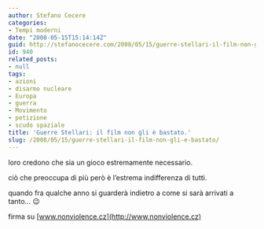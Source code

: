 ```yaml
---
author: Stefano Cecere
categories:
- Tempi moderni
date: "2008-05-15T15:14:14Z"
guid: http://stefanocecere.com/2008/05/15/guerre-stellari-il-film-non-gli-e-bastato/
id: 940
related_posts:
- null
tags:
- azioni
- disarmo nucleare
- Europa
- guerra
- Movimento
- petizione
- scudo spaziale
title: 'Guerre Stellari: il film non gli è bastato.'
slug: /2008/05/15/guerre-stellari-il-film-non-gli-e-bastato/
---
```


loro credono che sia un gioco estremamente necessario.
  
ciò che preoccupa di più però è l&#8217;estrema indifferenza di tutti.
  
quando fra qualche anno si guarderà indietro a come si sarà arrivati a tanto&#8230; 😉

firma su [www.nonviolence.cz](http://www.nonviolence.cz)